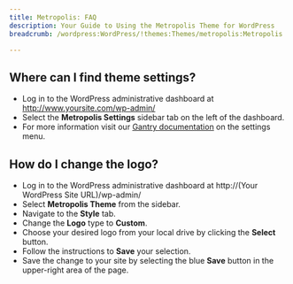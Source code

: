 ```yaml
---
title: Metropolis: FAQ
description: Your Guide to Using the Metropolis Theme for WordPress
breadcrumb: /wordpress:WordPress/!themes:Themes/metropolis:Metropolis

---
```


Where can I find theme settings?
-----
* Log in to the WordPress administrative dashboard at http://www.yoursite.com/wp-admin/
* Select the **Metropolis Settings** sidebar tab on the left of the dashboard.
* For more information visit our [Gantry documentation](http://docs.gantry.org/gantry4/configure) on the settings menu.

How do I change the logo?
-----

* Log in to the WordPress administrative dashboard at http://(Your WordPress Site URL)/wp-admin/
* Select **Metropolis Theme** from the sidebar.
* Navigate to the **Style** tab.
* Change the **Logo** type to **Custom**.
* Choose your desired logo from your local drive by clicking the **Select** button.
* Follow the instructions to **Save** your selection.
* Save the change to your site by selecting the blue **Save** button in the upper-right area of the page.

[gantry]: http://docs.gantry.org/gantry4/configure